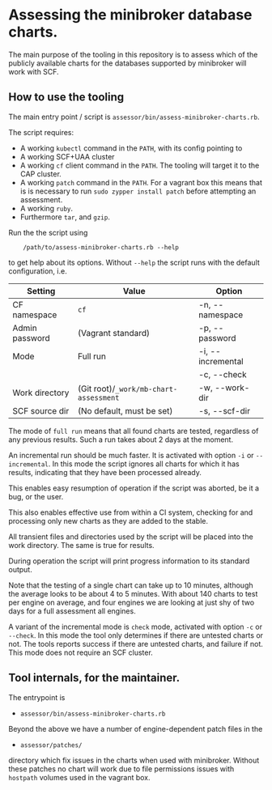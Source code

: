# Assessing the minibroker database charts.

The main purpose of the tooling in this repository is to assess which
of the publicly available charts for the databases supported by
minibroker will work with SCF.

## How to use the tooling

The main entry point / script is `assessor/bin/assess-minibroker-charts.rb`.

The script requires:

  - A working `kubectl` command in the `PATH`, with its config
    pointing to
  - A working SCF+UAA cluster
  - A working `cf` client command in the `PATH`. The tooling will
    target it to the CAP cluster.
  - A working `patch` command in the `PATH`. For a vagrant box this
    means that is is necessary to run `sudo zypper install patch`
    before attempting an assessment.
  - A working `ruby`.
  - Furthermore `tar`, and `gzip`.      

Run the the script using

```
    /path/to/assess-minibroker-charts.rb --help
```

to get help about its options. Without `--help` the script runs with
the default configuration, i.e.

|Setting	|Value			|Option			|
|---		|---			|---			|
|CF namespace	|`cf`			|-n, --namespace	|
|Admin password	|(Vagrant standard)	|-p, --password		|
|Mode		|Full run		|-i, --incremental	|
|		|			|-c, --check		|
|Work directory	|(Git root)/`_work/mb-chart-assessment`	|-w, --work-dir		|
|SCF source dir	|(No default, must be set)		|-s, --scf-dir		|

The mode of `full run` means that all found charts are tested,
regardless of any previous results. Such a run takes about 2 days at
the moment.

An incremental run should be much faster. It is activated with option
`-i` or `--incremental`. In this mode the script ignores all charts
for which it has results, indicating that they have been processed
already.

This enables easy resumption of operation if the script was aborted,
be it a bug, or the user.

This also enables effective use from within a CI system, checking for
and processing only new charts as they are added to the stable.

All transient files and directories used by the script will be placed
into the work directory. The same is true for results.

During operation the script will print progress information to its
standard output.

Note that the testing of a single chart can take up to 10 minutes,
although the average looks to be about 4 to 5 minutes. With about 140
charts to test per engine on average, and four engines we are looking
at just shy of two days for a full assessment all engines.

A variant of the incremental mode is `check` mode, activated with
option `-c` or `--check`. In this mode the tool only determines if
there are untested charts or not. The tools reports success if there
are untested charts, and failure if not. This mode does not require an
SCF cluster.

## Tool internals, for the maintainer.

The entrypoint is

  - `assessor/bin/assess-minibroker-charts.rb`

Beyond the above we have a number of engine-dependent patch files in
the

  - `assessor/patches/`

directory which fix issues in the charts when used with minibroker.
Without these patches no chart will work due to file permissions
issues with `hostpath` volumes used in the vagrant box.
